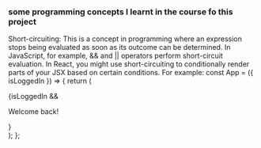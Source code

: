 ### some programming concepts I learnt in the course fo this project
Short-circuiting: This is a concept in programming where an expression stops being evaluated as soon as its outcome can be determined. In JavaScript, for example, && and || operators perform short-circuit evaluation. In React, you might use short-circuiting to conditionally render parts of your JSX based on certain conditions. For example:
const App = ({ isLoggedIn }) => {
  return (
    <div>
      {isLoggedIn && <p>Welcome back!</p>}
    </div>
  );
};
